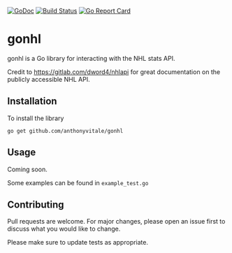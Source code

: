 [![GoDoc](https://godoc.org/github.com/anthonyvitale/gonhl?status.svg)](http://godoc.org/github.com/anthonyvitale/gonhl)
[![Build Status](https://travis-ci.com/anthonyvitale/gonhl.svg?branch=main)](https://travis-ci.com/anthonyvitale/gonhl)
[![Go Report Card](https://goreportcard.com/badge/github.com/anthonyvitale/gonhl)](https://goreportcard.com/report/github.com/anthonyvitale/gonhl)

# gonhl

gonhl is a Go library for interacting with the NHL stats API.

Credit to https://gitlab.com/dword4/nhlapi for great documentation on the publicly accessible NHL API.

## Installation

To install the library

`go get github.com/anthonyvitale/gonhl`

## Usage

Coming soon.

Some examples can be found in `example_test.go`

## Contributing
Pull requests are welcome. For major changes, please open an issue first to discuss what you would like to change.

Please make sure to update tests as appropriate.